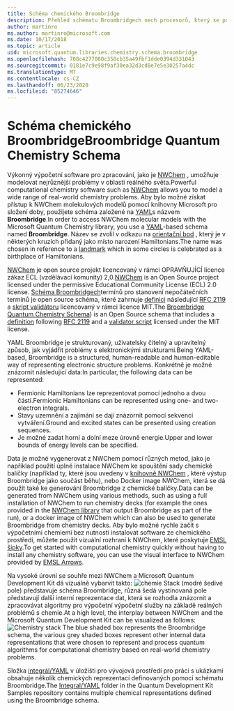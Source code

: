 ```yaml
---
title: Schéma chemického Broombridge
description: Přehled schématu Broombridgech nech procesorů, který se používá k modelování reálných problémů v chemickém prostředí s Microsoft Quantum Development Kit.
author: martinro
ms.author: martinro@microsoft.com
ms.date: 10/17/2018
ms.topic: article
uid: microsoft.quantum.libraries.chemistry.schema.broombridge
ms.openlocfilehash: 708c4277080c358cb35a49fbf1dde0394d331043
ms.sourcegitcommit: 0181e7c9e98f9af30ea32d3cd8e7e5e30257a4dc
ms.translationtype: MT
ms.contentlocale: cs-CZ
ms.lasthandoff: 06/23/2020
ms.locfileid: "85274646"
---
```

# <a name="broombridge-quantum-chemistry-schema"></a><span data-ttu-id="d5832-103">Schéma chemického Broombridge</span><span class="sxs-lookup"><span data-stu-id="d5832-103">Broombridge Quantum Chemistry Schema</span></span> # 

<span data-ttu-id="d5832-104">Výkonný výpočetní software pro zpracování, jako je [NWChem](http://www.nwchem-sw.org/) , umožňuje modelovat nejrůznější problémy v oblasti reálného světa.</span><span class="sxs-lookup"><span data-stu-id="d5832-104">Powerful computational chemistry software such as [NWChem](http://www.nwchem-sw.org/) allows you to model a wide range of real-world chemistry problems.</span></span> <span data-ttu-id="d5832-105">Aby bylo možné získat přístup k NWChem molekulových modelů pomocí knihovny Microsoft pro složení doby, použijete schéma založené na [YAML](https://en.wikipedia.org/wiki/YAML)s názvem **Broombridge**.</span><span class="sxs-lookup"><span data-stu-id="d5832-105">In order to access NWChem molecular models with the Microsoft Quantum Chemistry library, you use a [YAML](https://en.wikipedia.org/wiki/YAML)-based schema named **Broombridge**.</span></span> <span data-ttu-id="d5832-106">Název se zvolil v odkazu na [orientační bod](https://en.wikipedia.org/wiki/Broom_Bridge) , který je v některých kruzích přidaný jako místo narození Hamiltonians.</span><span class="sxs-lookup"><span data-stu-id="d5832-106">The name was chosen in reference to a [landmark](https://en.wikipedia.org/wiki/Broom_Bridge) which in some circles is celebrated as a birthplace of Hamiltonians.</span></span> 

<span data-ttu-id="d5832-107">[NWChem](https://github.com/nwchemgit/nwchem) je open source projekt licencovaný v rámci OPRAVŇUJÍCÍ licence zákaz ECL (vzdělávací komunity) 2,0.</span><span class="sxs-lookup"><span data-stu-id="d5832-107">[NWChem](https://github.com/nwchemgit/nwchem) is an Open Source project licensed under the permissive Educational Community License (ECL) 2.0 license.</span></span> <span data-ttu-id="d5832-108">[Schéma Broombridgech](https://docs.microsoft.com/quantum/libraries/chemistry/schema/spec_v_0_2)termínů pro stanovení nepočátečních termínů je open source schéma, které zahrnuje [definici](https://raw.githubusercontent.com/Microsoft/Quantum/master/Chemistry/Schema/broombridge-0.1.schema.json) následující [RFC 2119](https://tools.ietf.org/html/rfc2119) a [skript validátoru](https://raw.githubusercontent.com/Microsoft/Quantum/master/Chemistry/Schema/validator.py) licencovaný v rámci licence MIT.</span><span class="sxs-lookup"><span data-stu-id="d5832-108">The [Broombridge Quantum Chemistry Schema](https://docs.microsoft.com/quantum/libraries/chemistry/schema/spec_v_0_2)) is an Open Source schema that includes a [definition](https://raw.githubusercontent.com/Microsoft/Quantum/master/Chemistry/Schema/broombridge-0.1.schema.json) following [RFC 2119](https://tools.ietf.org/html/rfc2119) and a [validator script](https://raw.githubusercontent.com/Microsoft/Quantum/master/Chemistry/Schema/validator.py) licensed under the MIT license.</span></span> 

<span data-ttu-id="d5832-109">YAML Broombridge je strukturovaný, uživatelsky čitelný a upravitelný způsob, jak vyjádřit problémy s elektronickými strukturami.</span><span class="sxs-lookup"><span data-stu-id="d5832-109">Being YAML-based, Broombridge is a structured, human-readable and human-editable way of representing electronic structure problems.</span></span> <span data-ttu-id="d5832-110">Konkrétně je možné znázornit následující data:</span><span class="sxs-lookup"><span data-stu-id="d5832-110">In particular, the following data can be represented:</span></span>
- <span data-ttu-id="d5832-111">Fermionic Hamiltonians lze reprezentovat pomocí jednoho a dvou částí.</span><span class="sxs-lookup"><span data-stu-id="d5832-111">Fermionic Hamiltonians can be represented using one- and two-electron integrals.</span></span>
- <span data-ttu-id="d5832-112">Stavy uzemnění a zajímání se dají znázornit pomocí sekvencí vytváření.</span><span class="sxs-lookup"><span data-stu-id="d5832-112">Ground and excited states can be presented using creation sequences.</span></span>
- <span data-ttu-id="d5832-113">Je možné zadat horní a dolní meze úrovně energie.</span><span class="sxs-lookup"><span data-stu-id="d5832-113">Upper and lower bounds of energy levels can be specified.</span></span>

<span data-ttu-id="d5832-114">Data je možné vygenerovat z NWChem pomocí různých metod, jako je například použití úplné instalace NWChem ke spouštění sady chemické balíčky (například ty, které jsou uvedeny v [knihovně NWChem](https://github.com/nwchemgit/nwchem/tree/master/QA/chem_library_tests) , které výstup Broombridge jako součást běhu), nebo Docker image NWChem, která se dá použít také ke generování Broombridge z chemické balíčky.</span><span class="sxs-lookup"><span data-stu-id="d5832-114">Data can be generated from NWChem using various methods, such as using a full installation of NWChem to run chemistry decks (for example the ones provided in the [NWChem library](https://github.com/nwchemgit/nwchem/tree/master/QA/chem_library_tests) that output Broombridge as part of the run), or a docker image of NWChem which can also be used to generate Broombridge from chemistry decks.</span></span> <span data-ttu-id="d5832-115">Aby bylo možné rychle začít s výpočetními chemiemi bez nutnosti instalovat software ze chemického prostředí, můžete použít vizuální rozhraní k NWChem, které poskytuje [EMSL šipky](https://arrows.emsl.pnnl.gov/api/qsharp_chem).</span><span class="sxs-lookup"><span data-stu-id="d5832-115">To get started with computational chemistry quickly without having to install any chemistry software, you can use the visual interface to NWChem provided by [EMSL Arrows](https://arrows.emsl.pnnl.gov/api/qsharp_chem).</span></span>

<span data-ttu-id="d5832-116">Na vysoké úrovni se souhře mezi NWChem a Microsoft Quantum Development Kit dá vizuálně vybarvit takto: ![ chemie Stack ](~/media/broombridge.png) (modré šedivé pole) představuje schéma Broombridge, různá šedá vystínovaná pole představují další interní reprezentace dat, která se rozhodla znázornit a zpracovávat algoritmy pro výpočetní výpočetní služby na základě reálných problémů s chemie.</span><span class="sxs-lookup"><span data-stu-id="d5832-116">At a high level, the interplay between NWChem and the Microsoft Quantum Development Kit can be visualized as follows: ![Chemistry stack](~/media/broombridge.png) The blue shaded box represents the Broombridge schema, the various grey shaded boxes represent other internal data representations that were chosen to represent and process quantum algorithms for computational chemistry based on real-world chemistry problems.</span></span>

<span data-ttu-id="d5832-117">Složka [integrál/YAML](https://github.com/microsoft/Quantum/tree/master/samples/chemistry/IntegralData/YAML) v úložišti pro vývojová prostředí pro práci s ukázkami obsahuje několik chemických reprezentací definovaných pomocí schématu Broombridge.</span><span class="sxs-lookup"><span data-stu-id="d5832-117">The [Integral/YAML](https://github.com/microsoft/Quantum/tree/master/samples/chemistry/IntegralData/YAML) folder in the Quantum Development Kit Samples repository contains multiple chemical representations defined using the Broombridge schema.</span></span>
